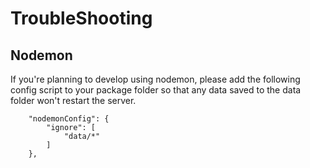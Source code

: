 
# TroubleShooting

## Nodemon

If you're planning to develop using nodemon, please add the following config script to your package folder so that any data saved to the data folder won't restart the server.

```
	"nodemonConfig": {
		"ignore": [
			"data/*"
		]
	},
```